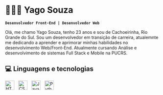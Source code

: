

# 👨🏾‍💻 Yago Souza 

**`Desenvolvedor Front-End | Desenvolvedor Web`**

Olá, me chamo Yago Souza, tenho 23 anos e sou de Cachoeirinha, Rio Grande do Sul.
Sou um desenvolvedor em transição de carreira, atualemnte me dedicando a aprender e aprimorar minhas habilidades no desenvolvimento Web/Front-End.
Atualmente cursando Análise e desenvolvimento de sistemas Full Stack e Mobile na PUCRS.


## 💻 Linguagens e tecnologias 

<img 
    align="left" 
    alt="HTML"
    title="HTML" 
    width="30px" 
    style="padding-right: 10px;" 
    src="https://cdn.jsdelivr.net/gh/devicons/devicon@latest/icons/html5/html5-original.svg" 
/>
<img 
    align="left" 
    alt="CSS" 
    title="CSS"
    width="30px" 
    style="padding-right: 10px;" 
    src="https://cdn.jsdelivr.net/gh/devicons/devicon@latest/icons/css3/css3-original.svg" 
/>
<img 
    align="left" 
    alt="JavaScript" 
    title="JavaScript"
    width="30px" 
    style="padding-right: 10px;" 
    src="https://cdn.jsdelivr.net/gh/devicons/devicon@latest/icons/javascript/javascript-original.svg" 
/>
<img 
    align="left" 
    alt="Python" 
    title="Python"
    width="30px" 
    style="padding-right: 10px;" 
    src="https://cdn.jsdelivr.net/gh/devicons/devicon@latest/icons/python/python-original.svg" 
/>

